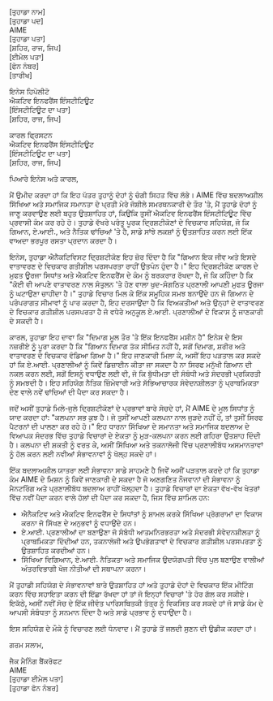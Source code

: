 [ਤੁਹਾਡਾ ਨਾਮ]  
[ਤੁਹਾਡਾ ਪਦ]  
AIME  
[ਤੁਹਾਡਾ ਪਤਾ]  
[ਸ਼ਹਿਰ, ਰਾਜ, ਜਿਪ]  
[ਈਮੇਲ ਪਤਾ]  
[ਫੋਨ ਨੰਬਰ]  
[ਤਾਰੀਖ]  

ਇਨੇਸ ਹਿਪੋਲੀਟੋ  
ਐਕਟਿਵ ਇਨਫਰੈਂਸ ਇੰਸਟੀਟਿਊਟ  
[ਇੰਸਟੀਟਿਊਟ ਦਾ ਪਤਾ]  
[ਸ਼ਹਿਰ, ਰਾਜ, ਜਿਪ]  

ਕਾਰਲ ਫ੍ਰਿਸਟਨ  
ਐਕਟਿਵ ਇਨਫਰੈਂਸ ਇੰਸਟੀਟਿਊਟ  
[ਇੰਸਟੀਟਿਊਟ ਦਾ ਪਤਾ]  
[ਸ਼ਹਿਰ, ਰਾਜ, ਜਿਪ]  

ਪਿਆਰੇ ਇਨੇਸ ਅਤੇ ਕਾਰਲ,

ਮੈਂ ਉਮੀਦ ਕਰਦਾ ਹਾਂ ਕਿ ਇਹ ਪੱਤਰ ਤੁਹਾਨੂੰ ਦੋਹਾਂ ਨੂੰ ਚੰਗੀ ਸਿਹਤ ਵਿੱਚ ਲੱਭੇ। AIME ਵਿੱਚ ਬਦਲਾਅਸ਼ੀਲ ਸਿੱਖਿਆ ਅਤੇ ਸਮਾਜਿਕ ਸਮਾਨਤਾ ਦੇ ਪ੍ਰਤੀ ਮੇਰੇ ਜੋਸ਼ੀਲੇ ਸਮਰਥਨਕਾਰੀ ਦੇ ਤੌਰ 'ਤੇ, ਮੈਂ ਤੁਹਾਡੇ ਦੋਹਾਂ ਨੂੰ ਜਾਣੂ ਕਰਵਾਉਣ ਲਈ ਬਹੁਤ ਉਤਸ਼ਾਹਿਤ ਹਾਂ, ਕਿਉਂਕਿ ਤੁਸੀਂ ਐਕਟਿਵ ਇਨਫਰੈਂਸ ਇੰਸਟੀਟਿਊਟ ਵਿੱਚ ਪ੍ਰਵਾਸੀ ਕੰਮ ਕਰ ਰਹੇ ਹੋ। ਤੁਹਾਡੇ ਵੱਖਰੇ ਪਰੰਤੂ ਪੂਰਕ ਦ੍ਰਿਸ਼ਟੀਕੋਣਾਂ ਦੇ ਵਿਚਕਾਰ ਸਹਿਯੋਗ, ਜੋ ਕਿ ਗਿਆਨ, ਏ.ਆਈ., ਅਤੇ ਨੈਤਿਕ ਢਾਂਚਿਆਂ 'ਤੇ ਹੈ, ਸਾਡੇ ਸਾਂਝੇ ਲਕਸ਼ਾਂ ਨੂੰ ਉਤਸ਼ਾਹਿਤ ਕਰਨ ਲਈ ਇੱਕ ਵਾਅਦਾ ਭਰਪੂਰ ਰਸਤਾ ਪ੍ਰਦਾਨ ਕਰਦਾ ਹੈ।

ਇਨੇਸ, ਤੁਹਾਡਾ ਐਨੈਕਟਿਵਿਸਟ ਦ੍ਰਿਸ਼ਟੀਕੋਣ ਇਹ ਜ਼ੋਰ ਦਿੰਦਾ ਹੈ ਕਿ "ਗਿਆਨ ਇਕ ਜੀਵ ਅਤੇ ਇਸਦੇ ਵਾਤਾਵਰਣ ਦੇ ਵਿਚਕਾਰ ਗਤੀਸ਼ੀਲ ਪਰਸਪਰਤਾ ਰਾਹੀਂ ਉਤਪੰਨ ਹੁੰਦਾ ਹੈ।" ਇਹ ਦ੍ਰਿਸ਼ਟੀਕੋਣ ਕਾਰਲ ਦੇ ਮੁਫਤ ਊਰਜਾ ਸਿਧਾਂਤ ਅਤੇ ਐਕਟਿਵ ਇਨਫਰੈਂਸ ਦੇ ਕੰਮ ਨੂੰ ਬਰਕਰਾਰ ਰੱਖਦਾ ਹੈ, ਜੋ ਕਿ ਕਹਿੰਦਾ ਹੈ ਕਿ "ਕੋਈ ਵੀ ਆਪਣੇ ਵਾਤਾਵਰਣ ਨਾਲ ਸੰਤੁਲਨ 'ਤੇ ਹੋਣ ਵਾਲਾ ਖੁਦ-ਸੰਗਠਿਤ ਪ੍ਰਣਾਲੀ ਆਪਣੀ ਮੁਫਤ ਊਰਜਾ ਨੂੰ ਘਟਾਉਣਾ ਚਾਹੀਦਾ ਹੈ।" ਤੁਹਾਡੇ ਵਿਚਾਰ ਮਿਲ ਕੇ ਇੱਕ ਸਮੂਹਿਕ ਸਮਝ ਬਨਾਉਂਦੇ ਹਨ ਜੋ ਗਿਆਨ ਦੇ ਪਰੰਪਰਾਗਤ ਸੀਮਾਵਾਂ ਨੂੰ ਪਾਰ ਕਰਦਾ ਹੈ, ਇਹ ਦਰਸਾਉਂਦਾ ਹੈ ਕਿ ਵਿਅਕਤੀਆਂ ਅਤੇ ਉਨ੍ਹਾਂ ਦੇ ਵਾਤਾਵਰਣ ਦੇ ਵਿਚਕਾਰ ਗਤੀਸ਼ੀਲ ਪਰਸਪਰਤਾ ਹੈ ਜੋ ਵਧੇਰੇ ਅਨੁਕੂਲ ਏ.ਆਈ. ਪ੍ਰਣਾਲੀਆਂ ਦੇ ਵਿਕਾਸ ਨੂੰ ਜਾਣਕਾਰੀ ਦੇ ਸਕਦੀ ਹੈ।

ਕਾਰਲ, ਤੁਹਾਡਾ ਇਹ ਦਾਵਾ ਕਿ "ਦਿਮਾਗ ਮੂਲ ਤੌਰ 'ਤੇ ਇੱਕ ਇਨਫਰੈਂਸ ਮਸ਼ੀਨ ਹੈ" ਇਨੇਸ ਦੇ ਇਸ ਨਜ਼ਰੀਏ ਨੂੰ ਪੂਰਾ ਕਰਦਾ ਹੈ ਕਿ "ਗਿਆਨ ਦਿਮਾਗ ਤੱਕ ਸੀਮਿਤ ਨਹੀਂ ਹੈ, ਸਗੋਂ ਦਿਮਾਗ, ਸ਼ਰੀਰ ਅਤੇ ਵਾਤਾਵਰਣ ਦੇ ਵਿਚਕਾਰ ਵੰਡਿਆ ਗਿਆ ਹੈ।" ਇਹ ਜਾਣਕਾਰੀ ਮਿਲਾ ਕੇ, ਅਸੀਂ ਇਹ ਪੜਤਾਲ ਕਰ ਸਕਦੇ ਹਾਂ ਕਿ ਏ.ਆਈ. ਪ੍ਰਣਾਲੀਆਂ ਨੂੰ ਕਿਵੇਂ ਡਿਜ਼ਾਈਨ ਕੀਤਾ ਜਾ ਸਕਦਾ ਹੈ ਨਾ ਸਿਰਫ ਮਨੁੱਖੀ ਗਿਆਨ ਦੀ ਨਕਲ ਕਰਨ ਲਈ, ਸਗੋਂ ਇਸਨੂੰ ਵਧਾਉਣ ਲਈ ਵੀ, ਜੋ ਕਿ ਬੁੱਧੀਮਤਾ ਦੀ ਸੰਬੰਧੀ ਅਤੇ ਸੰਦਰਭੀ ਪ੍ਰਕਿਰਤੀ ਨੂੰ ਸਮਝਦੀ ਹੈ। ਇਹ ਸਹਿਯੋਗ ਨੈਤਿਕ ਜ਼ਿੰਮੇਵਾਰੀ ਅਤੇ ਸੱਭਿਆਚਾਰਕ ਸੰਵੇਦਨਸ਼ੀਲਤਾ ਨੂੰ ਪ੍ਰਾਥਮਿਕਤਾ ਦੇਣ ਵਾਲੇ ਨਵੇਂ ਢਾਂਚਿਆਂ ਦੀ ਪੈਦਾ ਕਰ ਸਕਦਾ ਹੈ।

ਜਦੋਂ ਅਸੀਂ ਤੁਹਾਡੇ ਮਿਲੇ-ਜੁਲੇ ਦ੍ਰਿਸ਼ਟੀਕੋਣਾਂ ਦੇ ਪ੍ਰਭਾਵਾਂ ਬਾਰੇ ਸੋਚਦੇ ਹਾਂ, ਮੈਂ AIME ਦੇ ਮੂਲ ਸਿਧਾਂਤ ਨੂੰ ਯਾਦ ਕਰਦਾ ਹਾਂ: "ਕਲਪਨਾ ਸਭ ਕੁਝ ਹੈ। ਜੇ ਤੁਸੀਂ ਆਪਣੀ ਕਲਪਨਾ ਨਾਲ ਜੁੜਦੇ ਨਹੀਂ ਹੋ, ਤਾਂ ਤੁਸੀਂ ਸਿਰਫ ਪੈਟਰਨਾਂ ਦੀ ਪਾਲਣਾ ਕਰ ਰਹੇ ਹੋ।" ਇਹ ਧਾਰਨਾ ਸਿੱਖਿਆ ਦੇ ਸਮਾਨਤਾ ਅਤੇ ਸਮਾਜਿਕ ਬਦਲਾਅ ਦੇ ਵਿਆਪਕ ਸੰਦਰਭ ਵਿੱਚ ਤੁਹਾਡੇ ਵਿਚਾਰਾਂ ਦੇ ਏਕਤਾ ਨੂੰ ਮੁੜ-ਕਲਪਨਾ ਕਰਨ ਲਈ ਗਹਿਰਾ ਉਤਸ਼ਾਹ ਦਿੰਦੀ ਹੈ। ਕਲਪਨਾ ਦੀ ਸ਼ਕਤੀ ਨੂੰ ਵਰਤ ਕੇ, ਅਸੀਂ ਸਿੱਖਿਆ ਅਤੇ ਤਕਨਾਲੋਜੀ ਵਿੱਚ ਪ੍ਰਣਾਲੀਬੱਧ ਅਸਮਾਨਤਾਵਾਂ ਨੂੰ ਹੱਲ ਕਰਨ ਲਈ ਨਵੀਆਂ ਸੰਭਾਵਨਾਵਾਂ ਨੂੰ ਖੋਲ੍ਹ ਸਕਦੇ ਹਾਂ।

ਇੱਕ ਬਦਲਾਅਸ਼ੀਲ ਯਾਤਰਾ ਲਈ ਸੰਭਾਵਨਾ ਸਾਡੇ ਸਾਹਮਣੇ ਹੈ ਜਿਵੇਂ ਅਸੀਂ ਪੜਤਾਲ ਕਰਦੇ ਹਾਂ ਕਿ ਤੁਹਾਡਾ ਕੰਮ AIME ਦੇ ਮਿਸ਼ਨ ਨੂੰ ਕਿਵੇਂ ਜਾਣਕਾਰੀ ਦੇ ਸਕਦਾ ਹੈ ਜੋ ਅਣਗਣਿਤ ਨੌਜਵਾਨਾਂ ਦੀ ਸੰਭਾਵਨਾ ਨੂੰ ਮੈਨਟਰਿੰਗ ਅਤੇ ਪ੍ਰਣਾਲੀਬੱਧ ਬਦਲਾਅ ਰਾਹੀਂ ਖੋਲ੍ਹਦਾ ਹੈ। ਤੁਹਾਡੇ ਵਿਚਾਰਾਂ ਦਾ ਏਕਤਾ ਵੱਖ-ਵੱਖ ਖੇਤਰਾਂ ਵਿੱਚ ਨਵੀਂ ਪੈਦਾ ਕਰਨ ਵਾਲੇ ਹੱਲਾਂ ਦੀ ਪੈਦਾ ਕਰ ਸਕਦਾ ਹੈ, ਜਿਸ ਵਿੱਚ ਸ਼ਾਮਿਲ ਹਨ:

- ਐਨੈਕਟਿਵ ਅਤੇ ਐਕਟਿਵ ਇਨਫਰੈਂਸ ਦੇ ਸਿਧਾਂਤਾਂ ਨੂੰ ਸ਼ਾਮਲ ਕਰਕੇ ਸਿੱਖਿਆ ਪ੍ਰੋਗਰਾਮਾਂ ਦਾ ਵਿਕਾਸ ਕਰਨਾ ਜੋ ਸਿੱਖਣ ਦੇ ਅਨੁਭਵਾਂ ਨੂੰ ਵਧਾਉਂਦੇ ਹਨ।
- ਏ.ਆਈ. ਪ੍ਰਣਾਲੀਆਂ ਦਾ ਬਣਾਉਣਾ ਜੋ ਸੰਬੰਧੀ ਆਤਮਨਿਰਭਰਤਾ ਅਤੇ ਸੰਦਰਭੀ ਸੰਵੇਦਨਸ਼ੀਲਤਾ ਨੂੰ ਪ੍ਰਾਥਮਿਕਤਾ ਦਿੰਦੀਆਂ ਹਨ, ਤਕਨਾਲੋਜੀ ਅਤੇ ਉਪਭੋਗਤਾਵਾਂ ਦੇ ਵਿਚਕਾਰ ਗਤੀਸ਼ੀਲ ਪਰਸਪਰਤਾ ਨੂੰ ਉਤਸ਼ਾਹਿਤ ਕਰਦੀਆਂ ਹਨ।
- ਸਿੱਖਿਆ ਵਿਗਿਆਨ, ਏ.ਆਈ. ਨੈਤਿਕਤਾ ਅਤੇ ਸਮਾਜਿਕ ਉਦਯੋਗਪਤੀ ਵਿੱਚ ਪੁਲ ਬਣਾਉਣ ਵਾਲੀਆਂ ਅੰਤਰਵਿਭਾਗੀ ਖੋਜ ਨੀਤੀਆਂ ਦੀ ਸਥਾਪਨਾ ਕਰਨਾ।

ਮੈਂ ਤੁਹਾਡੀ ਸਹਿਯੋਗ ਦੇ ਸੰਭਾਵਨਾਵਾਂ ਬਾਰੇ ਉਤਸ਼ਾਹਿਤ ਹਾਂ ਅਤੇ ਤੁਹਾਡੇ ਦੋਹਾਂ ਦੇ ਵਿਚਕਾਰ ਇੱਕ ਮੀਟਿੰਗ ਕਰਨ ਵਿੱਚ ਸਹਾਇਤਾ ਕਰਨ ਦੀ ਇੱਛਾ ਰੱਖਦਾ ਹਾਂ ਤਾਂ ਜੋ ਇਨ੍ਹਾਂ ਵਿਚਾਰਾਂ 'ਤੇ ਹੋਰ ਗੱਲ ਕਰ ਸਕੀਏ। ਇਕੱਠੇ, ਅਸੀਂ ਨਵੀਂ ਸੋਚ ਦੇ ਇੱਕ ਜੀਵੰਤ ਪਾਰਿਸਥਿਤਕੀ ਤੰਤ੍ਰ ਨੂੰ ਵਿਕਸਿਤ ਕਰ ਸਕਦੇ ਹਾਂ ਜੋ ਸਾਡੇ ਕੰਮ ਦੇ ਆਪਸੀ ਸੰਬੰਧਤਾ ਨੂੰ ਸਨਮਾਨ ਦਿੰਦਾ ਹੈ ਅਤੇ ਸਾਡੇ ਪ੍ਰਭਾਵ ਨੂੰ ਵਧਾਉਂਦਾ ਹੈ।

ਇਸ ਸਹਿਯੋਗ ਦੇ ਮੌਕੇ ਨੂੰ ਵਿਚਾਰਣ ਲਈ ਧੰਨਵਾਦ। ਮੈਂ ਤੁਹਾਡੇ ਤੋਂ ਜਲਦੀ ਸੁਣਨ ਦੀ ਉਡੀਕ ਕਰਦਾ ਹਾਂ।

ਗਰਮ ਸਲਾਮ,

ਜੈਕ ਮੈਨਿੰਗ ਬੈਂਕਰੋਫਟ  
AIME  
[ਤੁਹਾਡਾ ਈਮੇਲ ਪਤਾ]  
[ਤੁਹਾਡਾ ਫੋਨ ਨੰਬਰ]